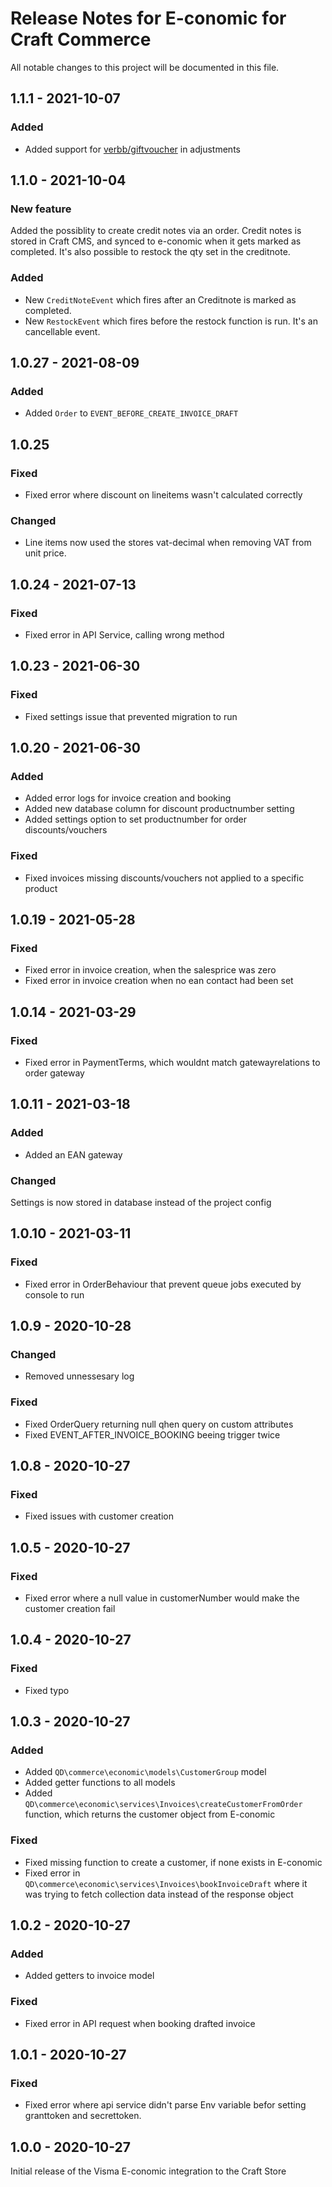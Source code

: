 # Release Notes for E-conomic for Craft Commerce

All notable changes to this project will be documented in this file.

## 1.1.1 - 2021-10-07

### Added

* Added support for [verbb/giftvoucher](https://github.com/verbb/gift-voucherhttps://) in adjustments

## 1.1.0 - 2021-10-04

### New feature

Added the possiblity to create credit notes via an order. Credit notes is stored in Craft CMS, and synced to e-conomic when it gets marked as completed. It's also possible to restock the qty set in the creditnote.

### Added

* New `CreditNoteEvent` which fires after an Creditnote is marked as completed.
* New `RestockEvent` which fires before the restock function is run. It's an cancellable event.

## 1.0.27 - 2021-08-09

### Added

* Added `Order` to `EVENT_BEFORE_CREATE_INVOICE_DRAFT`

## 1.0.25

### Fixed

* Fixed error where discount on lineitems wasn't calculated correctly

### Changed

* Line items now used the stores vat-decimal when removing VAT from unit price.

## 1.0.24 - 2021-07-13

### Fixed

* Fixed error in API Service, calling wrong method

## 1.0.23 - 2021-06-30

### Fixed

* Fixed settings issue that prevented migration to run

## 1.0.20 - 2021-06-30

### Added

* Added error logs for invoice creation and booking
* Added new database column for discount productnumber setting
* Added settings option to set productnumber for order discounts/vouchers

### Fixed

* Fixed invoices missing discounts/vouchers not applied to a specific product

## 1.0.19 - 2021-05-28

### Fixed

* Fixed error in invoice creation, when the salesprice was zero
* Fixed error in invoice creation when no ean contact had been set

## 1.0.14 - 2021-03-29

### Fixed

* Fixed error in PaymentTerms, which wouldnt match gatewayrelations to order gateway

## 1.0.11 - 2021-03-18

### Added

* Added an EAN gateway

### Changed

Settings is now stored in database instead of the project config

## 1.0.10 - 2021-03-11

### Fixed

* Fixed error in OrderBehaviour that prevent queue jobs executed by console to run

## 1.0.9 - 2020-10-28

### Changed

* Removed unnessesary log

### Fixed

* Fixed OrderQuery returning null qhen query on custom attributes
* Fixed EVENT_AFTER_INVOICE_BOOKING beeing trigger twice

## 1.0.8 - 2020-10-27

### Fixed

* Fixed issues with customer creation

## 1.0.5 - 2020-10-27

### Fixed

* Fixed error where a null value in customerNumber would make the customer creation fail

## 1.0.4 - 2020-10-27

### Fixed

* Fixed typo

## 1.0.3 - 2020-10-27

### Added

* Added `QD\commerce\economic\models\CustomerGroup` model
* Added getter functions to all models
* Added `QD\commerce\economic\services\Invoices\createCustomerFromOrder` function, which returns the customer object from E-conomic

### Fixed

* Fixed missing function to create a customer, if none exists in E-conomic
* Fixed error in `QD\commerce\economic\services\Invoices\bookInvoiceDraft` where it was trying to fetch collection data instead of the response object

## 1.0.2 - 2020-10-27

### Added

* Added getters to invoice model

### Fixed

* Fixed error in API request when booking drafted invoice

## 1.0.1 - 2020-10-27

### Fixed

* Fixed error where api service didn't parse Env variable befor setting granttoken and secrettoken.

## 1.0.0 - 2020-10-27

Initial release of the Visma E-conomic integration to the Craft Store
